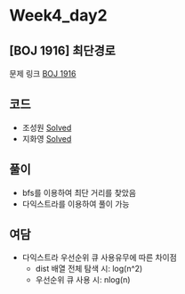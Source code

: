 # Week4_day2

## [BOJ 1916] 최단경로

문제 링크 [BOJ 1916](https://www.acmicpc.net/problem/1916)

## 코드

- 조성원 [Solved](https://github.com/ji3427/300solves/blob/jswww/WEEK4/1916.cpp)
- 지화영 [Solved](https://github.com/ji3427/300solves/blob/ji3427/week4/baekjoon_1916.cpp)

## 풀이

- bfs를 이용하여 최단 거리를 찾았음
- 다익스트라를 이용하여 풀이 가능

## 여담

- 다익스트라 우선순위 큐 사용유무에 따른 차이점
    - dist 배열 전체 탐색 시: log(n^2)
    - 우선순위 큐 사용 시: nlog(n)
